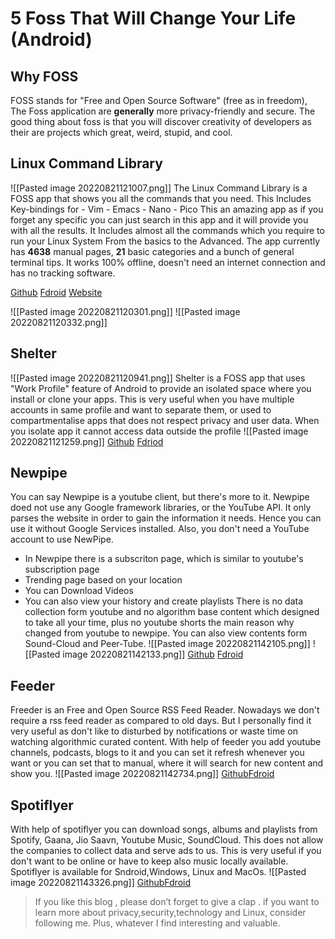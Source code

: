 # 5 Foss That Will  Change Your Life (Android)

## Why FOSS
FOSS stands for "Free and Open Source Software" (free as in freedom), The Foss application are **generally**  more privacy-friendly and secure. The good thing  about foss is that you will discover creativity of  developers as their are projects which  great, weird, stupid, and cool.


## Linux Command Library
![[Pasted image 20220821121007.png]]
The Linux Command Library is a FOSS app that shows you all the commands that you need. This Includes Key-bindings for 
						- Vim
						- Emacs
						- Nano
						- Pico
This an amazing app as if you forget any specific you can just search in this app and it will provide you with all the results. It Includes almost all the commands which you require to run your Linux System From the basics to the Advanced.
The app currently has **4638** manual pages, **21** basic categories and a bunch of general terminal tips. It works 100% offline, doesn't need an internet connection and has no tracking software.
 
[Github](https://github.com/SimonSchubert/LinuxCommandLibrary) [Fdroid](https://f-droid.org/en/packages/com.inspiredandroid.linuxcommandbibliotheca/)  [Website](https://linuxcommandlibrary.com/)

![[Pasted image 20220821120301.png]] ![[Pasted image 20220821120332.png]]



## Shelter
![[Pasted image 20220821120941.png]]
Shelter is a FOSS app that uses "Work Profile" feature of Android to provide an isolated space where you install or clone your apps.
This is very useful when you have multiple accounts in same profile and want to separate them, or used to compartmentalise apps that does not respect privacy and user data. When you isolate app it cannot access data outside the profile
![[Pasted image 20220821121259.png]]
[Github](https://github.com/PeterCxy/Shelter) [Fdriod](https://f-droid.org/en/packages/net.typeblog.shelter/)
## Newpipe 

 You can say Newpipe is a youtube client, but there's more to it. Newpipe doed not use any Google framework libraries, or the YouTube API. It only parses the website in order to gain the information it needs. Hence you can use it without Google Services installed. Also, you don't need a YouTube account to use NewPipe.

- In Newpipe there is  a subscriton page, which is similar to youtube's subscription page
- Trending page based on your location
- You can Download Videos
- You can also view your history and create playlists
There is no data collection form youtube and no algorithm base content which designed to take all your time, plus no youtube shorts the main reason why changed from youtube to newpipe. You can also view contents form Sound-Cloud and Peer-Tube.
![[Pasted image 20220821142105.png]] ![[Pasted image 20220821142133.png]]
[Github](https://github.com/TeamNewPipe/NewPipe) [Fdroid](https://f-droid.org/en/packages/org.schabi.newpipe/) 

## Feeder
Freeder is an Free and Open Source RSS Feed Reader. Nowadays we don't require a rss feed reader as compared to old days. But I personally find it very useful as don't like to disturbed by notifications or waste time on watching algorithmic curated content. With help of feeder you add youtube channels, podcasts, blogs to it and you can set it refresh whenever you want or you can set that to manual, where it will search for new content and show you.
![[Pasted image 20220821142734.png]]
[Github](https://github.com/spacecowboy/Feeder)[Fdroid](https://f-droid.org/en/packages/com.nononsenseapps.feeder/)

## Spotiflyer

With help of spotiflyer you can download songs, albums and playlists from Spotify, Gaana, Jio Saavn, Youtube Music, SoundCloud. This does not allow the companies to collect data and serve ads to us. This is very useful if you don't want to be online or have to keep also music locally available.
Spotiflyer is available for Sndroid,Windows, Linux and MacOs.
![[Pasted image 20220821143326.png]]
 [Github](https://github.com/Shabinder/SpotiFlyer)[Fdroid](https://f-droid.org/en/packages/com.shabinder.spotiflyer/)


>
> If you like this blog , please don’t forget to give a clap . if you want to learn more about privacy,security,technology and Linux, consider following me. Plus, whatever I find interesting and valuable.
